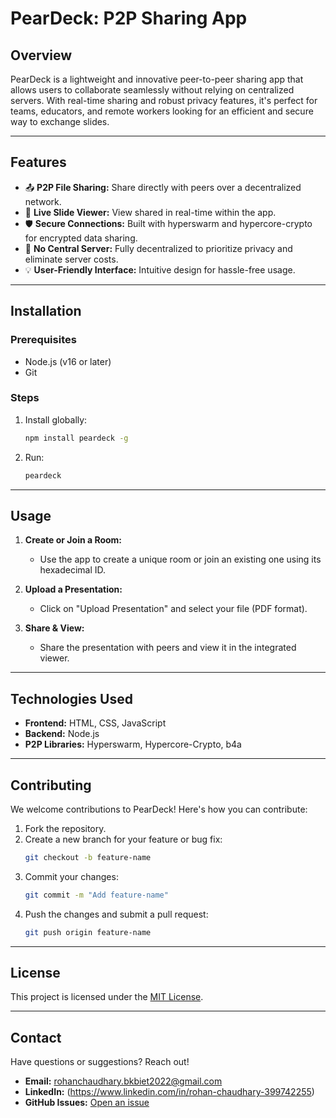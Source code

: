 # **PearDeck: P2P Sharing App**

## **Overview**  
PearDeck is a lightweight and innovative peer-to-peer sharing app that allows users to collaborate seamlessly without relying on centralized servers. With real-time sharing and robust privacy features, it's perfect for teams, educators, and remote workers looking for an efficient and secure way to exchange slides.

---

## **Features**  
- 📤 **P2P File Sharing:** Share directly with peers over a decentralized network.  
- 📄 **Live Slide Viewer:** View shared in real-time within the app.  
- 🛡️ **Secure Connections:** Built with hyperswarm and hypercore-crypto for encrypted data sharing.  
- 🚀 **No Central Server:** Fully decentralized to prioritize privacy and eliminate server costs.  
- 💡 **User-Friendly Interface:** Intuitive design for hassle-free usage.  

---

## **Installation**  

### **Prerequisites**  
- Node.js (v16 or later)  
- Git  

### **Steps**  
1. Install globally:  
   ```bash
   npm install peardeck -g
   ```
2. Run:  
   ```bash
   peardeck
   ```

---

## **Usage**  
1. **Create or Join a Room:**  
   - Use the app to create a unique room or join an existing one using its hexadecimal ID.  

2. **Upload a Presentation:**  
   - Click on "Upload Presentation" and select your file (PDF format).  

3. **Share & View:**  
   - Share the presentation with peers and view it in the integrated viewer.  

---

## **Technologies Used**  
- **Frontend:** HTML, CSS, JavaScript  
- **Backend:** Node.js  
- **P2P Libraries:** Hyperswarm, Hypercore-Crypto, b4a  

---

## **Contributing**  
We welcome contributions to PearDeck! Here's how you can contribute:  
1. Fork the repository.  
2. Create a new branch for your feature or bug fix:  
   ```bash
   git checkout -b feature-name
   ```
3. Commit your changes:  
   ```bash
   git commit -m "Add feature-name"
   ```
4. Push the changes and submit a pull request:  
   ```bash
   git push origin feature-name
   ```

---

## **License**  
This project is licensed under the [MIT License](./LICENSE).

---

## **Contact**  
Have questions or suggestions? Reach out!  
- **Email:** rohanchaudhary.bkbiet2022@gmail.com  
- **LinkedIn:** (https://www.linkedin.com/in/rohan-chaudhary-399742255)
- **GitHub Issues:** [Open an issue](https://github.com/Codesamp-Rohan/PearDeck/issues)  
